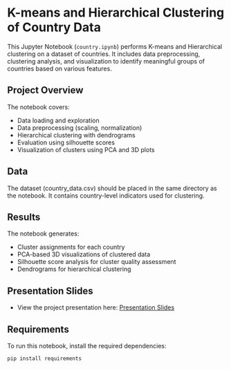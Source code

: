 # K-means and Hierarchical Clustering of Country Data

This Jupyter Notebook (`country.ipynb`) performs K-means and Hierarchical clustering on a dataset of countries. It includes data preprocessing, clustering analysis, and visualization to identify meaningful groups of countries based on various features.

## Project Overview

The notebook covers:
- Data loading and exploration
- Data preprocessing (scaling, normalization)
- Hierarchical clustering with dendrograms
- Evaluation using silhouette scores
- Visualization of clusters using PCA and 3D plots

## Data

The dataset (country_data.csv) should be placed in the same directory as the notebook.
It contains country-level indicators used for clustering.

## Results

The notebook generates:

- Cluster assignments for each country
- PCA-based 3D visualizations of clustered data
- Silhouette score analysis for cluster quality assessment
- Dendrograms for hierarchical clustering

## Presentation Slides

- View the project presentation here: [Presentation Slides](https://docs.google.com/presentation/d/1kqSzP4jR4UrOXZsSKay9vFsHb9rHyQJVM2P4i_OVAig/edit?usp=sharing)

## Requirements

To run this notebook, install the required dependencies:

```bash
pip install requirements

